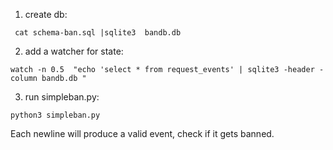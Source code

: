 1. create db: 

```
 cat schema-ban.sql |sqlite3  bandb.db
```

2. add a watcher for state:
```
watch -n 0.5  "echo 'select * from request_events' | sqlite3 -header -column bandb.db "
```

3. run simpleban.py:
```
python3 simpleban.py
```

Each newline will produce a valid event, check if it gets banned.



